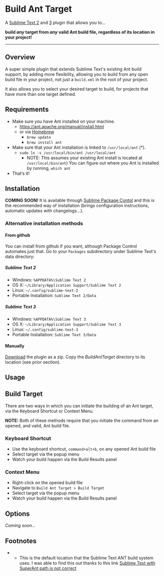 Build Ant Target
================

A [Sublime Text 2](http://www.sublimetext.com/2) and [3](http://www.sublimetext.com/3) plugin that allows you to...

**build _any_ target from _any_ valid Ant build file, regardless of its location in your project!**

---

Overview
--------

A super simple plugin that extends Sublime Text's existing Ant build support,
by adding more flexibility, allowing you to build from any open build file
in your project, not just a `build.xml` in the root of your project.

It also allows you to select your desired target to build, for projects that have
more than one target defined.

Requirements
------------

- Make sure you have Ant installed on your machine.
	- https://ant.apache.org/manual/install.html
	- or via [Homebrew](http://brew.sh)
		- `brew update`
		- `brew install ant`
- Make sure that your Ant installation is linked to `/usr/local/ant` \(*\).
	- `sudo ln -s /usr/local/bin/ant /usr/local/ant`
		- NOTE: This assumes your existing Ant install is located at `/usr/local/bin/ant`)
		  You can figure out where you Ant is installed by running, `which ant`
- That‘s it!

Installation
------------

**COMING SOON!** It is available through
[Sublime Package Contol](http://wbond.net/sublime_packages/package_control) and
this is the recommended way of installation (brings configuration instructions,
automatic updates with changelogs…).

### Alternative installation methods

#### From github

You can install from github if you want, although Package Control automates
just that. Go to your `Packages` subdirectory under Sublime Text's data directory:

##### Sublime Text 2

* Windows: `%APPDATA%\Sublime Text 2`
* OS X: `~/Library/Application Support/Sublime Text 2`
* Linux: `~/.config/sublime-text-2`
* Portable Installation: `Sublime Text 2/Data`

##### Sublime Text 3

* Windows: `%APPDATA%\Sublime Text 3`
* OS X: `~/Library/Application Support/Sublime Text 3`
* Linux: `~/.config/sublime-text-3`
* Portable Installation: `Sublime Text 3/Data`

#### Manually

[Download](https://github.com/ryanhefner/BuildAntTarget/archive/master.zip)
the plugin as a zip. Copy the *BuildAntTarget* directory to its location
(see prior section).

Usage
-----

## Build Target

There are two ways in which you can initiate the building of an Ant target, via
the Keyboard Shortcut or Context Menu.

**NOTE:** Both of these methods require that you initiate the command from an
opened, and valid, Ant build file.

### Keyboard Shortcut

- Use the keyboard shortcut, `command+alt+b`, on any opened Ant build file
- Select target via the popup menu
- Watch your build happen via the Build Results panel

### Context Menu

- Right-click on the opened build file
- Navigate to `Build Ant Target > Build Target`
- Select target via the popup menu
- Watch your build happen via the Build Results panel

Options
-------

_Coming soon..._


Footnotes
---------

* - This is the default location that the Sublime Text ANT build system uses.
	I was able to find this out thanks to this link [Sublime Text with SuperAnt path is not correct](http://superuser.com/questions/690282/sublime-text-with-superant-path-is-not-correct)

